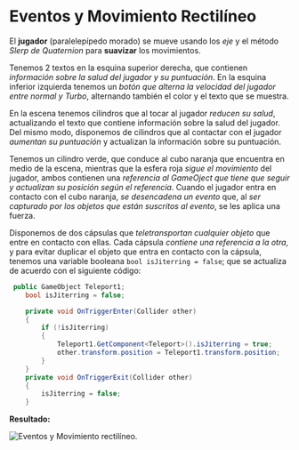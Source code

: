 # Eventos y Movimiento Rectilíneo

El __jugador__ (paralelepípedo morado) se mueve usando los _eje_  y el método _Slerp de Quaternion_ para __suavizar__ los movimientos.

Tenemos 2 textos en la esquina superior derecha, que contienen _información sobre la salud del jugador y su puntuación_.
En la esquina inferior izquierda tenemos un _botón que alterna la velocidad del jugador entre normal y Turbo_, alternando también el color y el texto que se muestra.

En la escena tenemos cilindros que al tocar al jugador _reducen su salud_, actualizando el texto que contiene información sobre la salud del jugador.
Del mismo modo, disponemos de cilindros que al contactar con el jugador _aumentan su puntuación_ y actualizan la información sobre su puntuación.

Tenemos un cilindro verde, que conduce al cubo naranja que encuentra en medio de la escena, mientras que la esfera roja _sigue el movimiento_ del jugador, ambos contienen una _referencia al GameOject que tiene que seguir y actualizan su posición según el referencia_.
Cuando el jugador entra en contacto con el cubo naranja, _se desencadena un evento_ que, al _ser capturado por los objetos que están suscritos al evento_, se les aplica una fuerza.

Disponemos de dos cápsulas que _teletransportan cualquier objeto_ que entre en contacto con ellas. Cada cápsula _contiene una referencia a la otra_, y para evitar duplicar el objeto que entra en contacto con la cápsula, tenemos una variable booleana `bool isJiterring = false`; que se actualiza de acuerdo con el siguiente código:

```C#
 public GameObject Teleport1;
    bool isJiterring = false;

    private void OnTriggerEnter(Collider other)
    {
        if (!isJiterring)
        {
            Teleport1.GetComponent<Teleport>().isJiterring = true;
            other.transform.position = Teleport1.transform.position;
        }
    }
    private void OnTriggerExit(Collider other)
    {
        isJiterring = false;
    }
```

__Resultado:__

![Eventos y Movimiento rectilíneo.](https://github.com/almadacv/fdv_04/blob/master/Gif/Events.gif)

